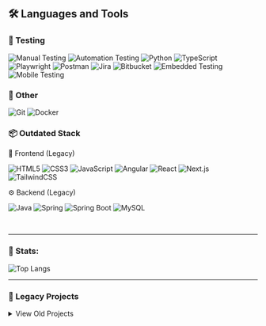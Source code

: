 ## 🛠️ Languages and Tools

### 🧪 Testing
![Manual Testing](https://img.shields.io/badge/-Manual%20Testing-4CAF50?style=for-the-badge&logo=checkmarx&logoColor=white)
![Automation Testing](https://img.shields.io/badge/-Automation%20Testing-FF6B35?style=for-the-badge&logo=robot-framework&logoColor=white)
![Python](https://img.shields.io/badge/-Python-3776AB?style=for-the-badge&logo=python&logoColor=white)
![TypeScript](https://img.shields.io/badge/-TypeScript-3178C6?style=for-the-badge&logo=typescript&logoColor=white)
![Playwright](https://img.shields.io/badge/-Playwright-2EAD33?style=for-the-badge&logo=microsoft-edge&logoColor=white)
![Postman](https://img.shields.io/badge/-Postman-FF6C37?style=for-the-badge&logo=postman&logoColor=white)
![Jira](https://img.shields.io/badge/-Jira-0052CC?style=for-the-badge&logo=jira&logoColor=white)
![Bitbucket](https://img.shields.io/badge/-Bitbucket-0052CC?style=for-the-badge&logo=bitbucket&logoColor=white)
![Embedded Testing](https://img.shields.io/badge/-Embedded%20Testing-FF9800?style=for-the-badge&logo=raspberrypi&logoColor=white)
![Mobile Testing](https://img.shields.io/badge/-Mobile%20Testing-8E44AD?style=for-the-badge&logo=android&logoColor=white)

### 🧰 Other
![Git](https://img.shields.io/badge/-Git-F05032?style=for-the-badge&logo=git&logoColor=white)
![Docker](https://img.shields.io/badge/-Docker-2496ED?style=for-the-badge&logo=docker&logoColor=white)

### 📦 Outdated Stack

🎨 Frontend (Legacy)

![HTML5](https://img.shields.io/badge/-HTML5-E34F26?style=for-the-badge&logo=html5&logoColor=white)
![CSS3](https://img.shields.io/badge/-CSS3-1572B6?style=for-the-badge&logo=css3&logoColor=white)
![JavaScript](https://img.shields.io/badge/-JavaScript-F7DF1E?style=for-the-badge&logo=javascript&logoColor=black)
![Angular](https://img.shields.io/badge/-Angular-DD0031?style=for-the-badge&logo=angular&logoColor=white)
![React](https://img.shields.io/badge/-React-61DAFB?style=for-the-badge&logo=react&logoColor=black)
![Next.js](https://img.shields.io/badge/-Next.js-000000?style=for-the-badge&logo=next.js&logoColor=white)
![TailwindCSS](https://img.shields.io/badge/-TailwindCSS-06B6D4?style=for-the-badge&logo=tailwindcss&logoColor=white)



⚙️ Backend (Legacy)

![Java](https://img.shields.io/badge/-Java-007396?style=for-the-badge&logo=java&logoColor=white)
![Spring](https://img.shields.io/badge/-Spring-6DB33F?style=for-the-badge&logo=spring&logoColor=white)
![Spring Boot](https://img.shields.io/badge/-Spring%20Boot-6DB33F?style=for-the-badge&logo=spring-boot&logoColor=white)
![MySQL](https://img.shields.io/badge/-MySQL-4479A1?style=for-the-badge&logo=mysql&logoColor=white)


<br/>

---

### 📑 Stats:
![Top Langs](https://github-readme-stats.vercel.app/api/top-langs/?username=GA3RlEL&theme=darcula&count-private=true&layout=compact)

---

### 📘 Legacy Projects
<details>
<summary>View Old Projects</summary>

[Weather-app](https://github.com/GA3RlEL/weather-app) - Simple app to check what the weather is based on open-meteo API <br/>
[DST](https://github.com/GA3RlEL/DST-3-nextjs) - An application which can help you to organize tasks in your group (Credentials: test@test.com test123) <br/>
[Umbralink](https://github.com/GA3RlEL/UmbraLink) - Full-stack chat application built in Angular and Spring Boot
</details>
